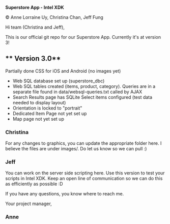 
<b>Superstore App - Intel XDK</b>

&copy; Anne Lorraine Uy, Christina Chan, Jeff Fung

Hi team (Christina and Jeff),

This is our official git repo for our Superstore App. Currently it's at version 3!

<h2>** Version 3.0**</h2>

Partially done CSS for iOS and Android (no images yet)
- Web SQL database set up (superstore_dbc)
- Web SQL tables created (items, product, category). Queries are in a separate file found in data/websql-queries.txt called by AJAX
- Search Results page has SQLite Select items configured (test data needed to display layout)
- Orientation is locked to "portrait"
- Dedicated Item Page not yet set up
- Map page not yet set up

<h3>Christina</h3>

For any changes to graphics, you can update the appropriate folder here. I believe the files are under images/. Do let us know so we can pull :)

<h3>Jeff</h3>

You can work on the server side scripting here. Use this version to test your scripts in Intel XDK. Keep an open line of communication so we can do this as efficiently as possible :D

If you have any questions, you know where to reach me.

Your project manager,

<h3>Anne</h3>
